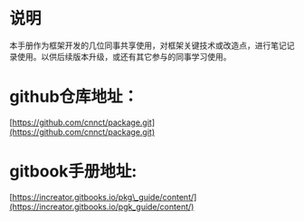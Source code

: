 # 说明

本手册作为框架开发的几位同事共享使用，对框架关键技术或改造点，进行笔记记录使用。以供后续版本升级，或还有其它参与的同事学习使用。

# github仓库地址：

[https://github.com/cnnct/package.git](https://github.com/cnnct/package.git)

# gitbook手册地址:

[https://increator.gitbooks.io/pkg\_guide/content/](https://increator.gitbooks.io/pgk_guide/content/)


